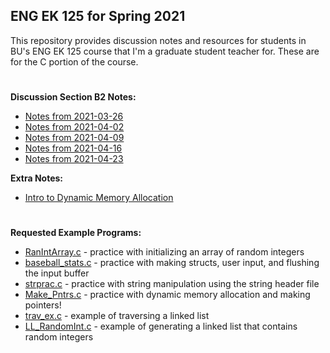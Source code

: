 ## ENG EK 125 for Spring 2021  
This repository provides discussion notes and resources for students in BU's ENG EK 125 course that I'm a graduate student teacher for. These are for the C portion of the course.

#
**Discussion Section B2 Notes:**
- [Notes from 2021-03-26](https://github.com/leahgaeta/C-References/raw/master/Spring21Material/Discussion%209.pdf)
- [Notes from 2021-04-02](https://github.com/leahgaeta/C-References/raw/master/Spring21Material/Discussion%2010.pdf)
- [Notes from 2021-04-09](https://github.com/leahgaeta/C-References/raw/master/Spring21Material/Discussion%2011.pdf)
- [Notes from 2021-04-16](https://github.com/leahgaeta/C-References/raw/master/Spring21Material/Discussion%2012.pdf)
- [Notes from 2021-04-23](https://github.com/leahgaeta/C-References/raw/master/Spring21Material/Discussion%2013.pdf)

**Extra Notes:**
- [Intro to Dynamic Memory Allocation](https://github.com/leahgaeta/C-References/raw/master/Spring21Material/Into%20to%20Dynamic%20Memory%20Allocation.pdf)

#
**Requested Example Programs:**
- [RanIntArray.c](https://raw.githubusercontent.com/leahgaeta/C-References/master/RanIntArray.c) - practice with initializing an array of random integers
- [baseball_stats.c](https://raw.githubusercontent.com/leahgaeta/C-References/master/baseball_stats.c) - practice with making structs, user input, and flushing the input buffer
- [strprac.c](https://raw.githubusercontent.com/leahgaeta/C-References/master/strprac.c) - practice with string manipulation using the string header file
- [Make_Pntrs.c](https://raw.githubusercontent.com/leahgaeta/C-References/master/Make_Pntrs.c) - practice with dynamic memory allocation and making pointers!
- [trav_ex.c](https://raw.githubusercontent.com/leahgaeta/C-References/master/trav_ex.c) - example of traversing a linked list
- [LL_RandomInt.c](https://raw.githubusercontent.com/leahgaeta/C-References/master/LL_RandomInt.c) - example of generating a linked list that contains random integers
